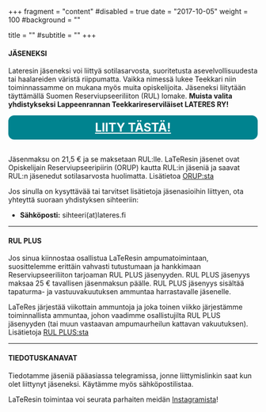+++
fragment = "content"
#disabled = true
date = "2017-10-05"
weight = 100
#background = ""

title = ""
#subtitle = ""
+++

#### JÄSENEKSI

Lateresin jäseneksi voi liittyä sotilasarvosta, suoritetusta asevelvollisuudesta tai haalareiden väristä riippumatta. Vaikka nimessä lukee Teekkari niin toiminnassamme on mukana myös muita opiskelijoita. Jäseneksi liitytään täyttämällä Suomen Reserviupseeriliiton (RUL) lomake. **Muista valita yhdistykseksi Lappeenrannan Teekkarireserviläiset LATERES RY!**

<style>
    .button {
        background-color: #00838f;
        color: white;
        padding: 10px 100px;
        border-radius: 12px;
        text-align: center;
        font-size: 24px;
        font-weight: bold;
        cursor: pointer;
        display: block;
        transition: background-color 0.3s ease;
    }
    .button:hover {
        background-color: #054248;
        color: white;
        text-decoration: none;
    }

</style>
<div class="center">
<a href="https://maanpuolustusrekisteri.fi/verkkolomakkeet/Jasenhakemus/Yhdistys?organisaatio=15458835" class="button"> LIITY TÄSTÄ! </a>
</div>
<br>

Jäsenmaksu on 21,5 € ja se maksetaan RUL:lle. LaTeResin jäsenet ovat Opiskelijain Reserviupseeripiirin (ORUP) kautta RUL:in jäseniä ja saavat RUL:n jäsenedut sotilasarvosta huolimatta. Lisätietoa [ORUP:sta](https://www.rul.fi/orup/)

Jos sinulla on kysyttävää tai tarvitset lisätietoja jäsenasioihin liittyen, ota yhteyttä suoraan yhdistyksen sihteeriin:

- **Sähköposti:** sihteeri(at)lateres.fi

---

#### RUL PLUS

Jos sinua kiinnostaa osallistua LaTeResin ampumatoimintaan, suosittelemme erittäin vahvasti tutustumaan ja hankkimaan Reserviupseeriliiton tarjoaman RUL PLUS jäsenyyden. RUL PLUS jäsenyys maksaa 25 € tavallisen jäsenmaksun päälle. RUL PLUS jäsenyys sisältää tapaturma- ja vastuuvakuutuksen ammuntaa harrastavalle jäsenelle. 

LaTeRes järjestää viikottain ammuntoja ja joka toinen viikko järjestämme toiminnallista ammuntaa, johon vaadimme osallistujilta RUL PLUS jäsenyyden (tai muun vastaavan ampumaurheilun kattavan vakuutuksen). Lisätietoja [RUL PLUS:sta](https://www.rul.fi/jasenille/rul-plus/)

---

#### TIEDOTUSKANAVAT

Tiedotamme jäseniä pääasiassa telegramissa, jonne liittymislinkin saat kun olet liittynyt jäseneksi. Käytämme myös sähköpostilistaa.

LaTeResin toimintaa voi seurata parhaiten meidän [Instagramista](https://www.instagram.com/lateres_ry/)!

